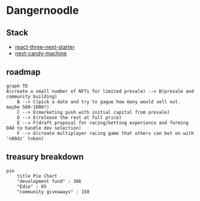 # Dangernoodle

## Stack

* [react-three-next-starter](https://github.com/pmndrs/react-three-next)
* [next-candy-machine](https://github.com/maxwellfortney/next-candy-machine)

## roadmap

```mermaid
graph TD
A(create a small number of NFTs for limited presale) --> B(presale and community building)
    B --> C(pick a date and try to gague how many would sell out. maybe 500-1000?)
    C --> D(marketing push with initial capital from presale)
    D --> E(release the rest at full price)
    E --> F(draft proposal for racing/betting experience and forming DAO to handle dev selection)
    F --> G(create multiplayer racing game that others can bet on with 'n00dz' token)
```

## treasury breakdown

```mermaid
pie
    title Pie Chart
    "development fund" : 386
    "Edie" : 85
    "community giveaways" : 150 
```
